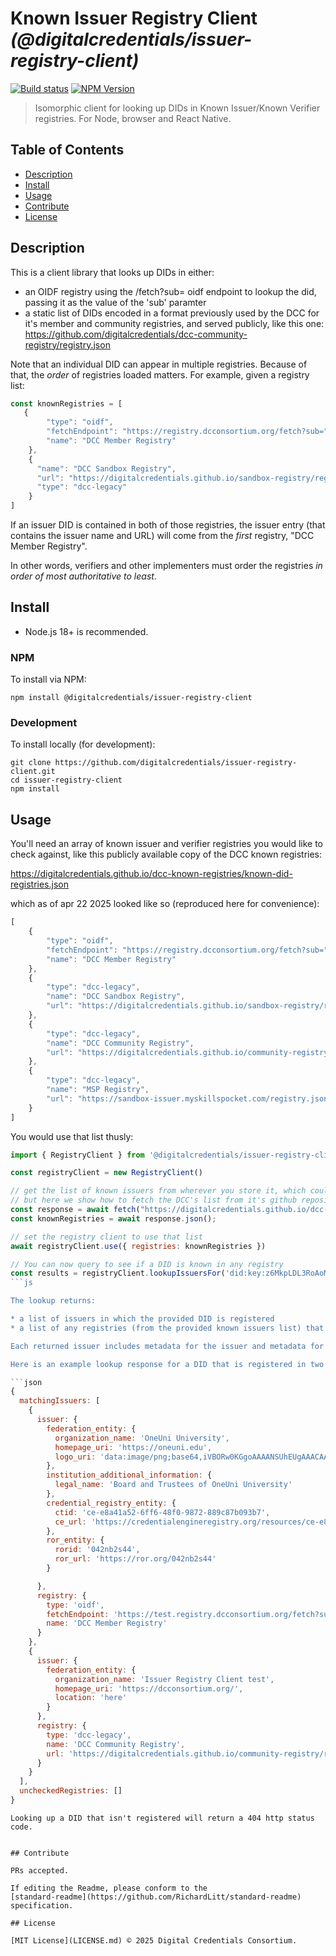 # Known Issuer Registry Client _(@digitalcredentials/issuer-registry-client)_

[![Build status](https://img.shields.io/github/actions/workflow/status/digitalcredentials/issuer-registry-client/main.yml?branch=main)](https://github.com/digitalcredentials/issuer-registry-client/actions?query=workflow%3A%22Node.js+CI%22)
[![NPM Version](https://img.shields.io/npm/v/@digitalcredentials/issuer-registry-client.svg)](https://npm.im/@digitalcredentials/issuer-registry-client)

> Isomorphic client for looking up DIDs in Known Issuer/Known Verifier registries. For Node, browser and React Native.

## Table of Contents

- [Description](#description)
- [Install](#install)
- [Usage](#usage)
- [Contribute](#contribute)
- [License](#license)

## Description

This is a client library that looks up DIDs in either:

- an OIDF registry using the /fetch?sub= oidf endpoint to lookup the did, passing it as the value of the 'sub' paramter
- a static list of DIDs encoded in a format previously used by the DCC for it's member and community registries, and served publicly, like this one: https://github.com/digitalcredentials/dcc-community-registry/registry.json


Note that an individual DID can appear in multiple registries.
Because of that, the _order_ of registries loaded matters. For example, given
a registry list:

```js
const knownRegistries = [
   {
        "type": "oidf",
        "fetchEndpoint": "https://registry.dcconsortium.org/fetch?sub=",
        "name": "DCC Member Registry"
    },
    {
      "name": "DCC Sandbox Registry",
      "url": "https://digitalcredentials.github.io/sandbox-registry/registry.json",
      "type": "dcc-legacy"
    }
]
```

If an issuer DID is contained in both of those registries, the issuer entry
(that contains the issuer name and URL) will come from the _first_ registry,
"DCC Member Registry".

In other words, verifiers and other implementers must order the registries
_in order of most authoritative to least_.

## Install

- Node.js 18+ is recommended.

### NPM

To install via NPM:

```
npm install @digitalcredentials/issuer-registry-client
```

### Development

To install locally (for development):

```
git clone https://github.com/digitalcredentials/issuer-registry-client.git
cd issuer-registry-client
npm install
```

## Usage

You'll need an array of known issuer and verifier registries you would
like to check against, like this publicly available copy of the DCC known registries:

https://digitalcredentials.github.io/dcc-known-registries/known-did-registries.json

which as of apr 22 2025 looked like so (reproduced here for convenience):

```js
[
    {
        "type": "oidf",
        "fetchEndpoint": "https://registry.dcconsortium.org/fetch?sub=",
        "name": "DCC Member Registry"
    },
    {
        "type": "dcc-legacy",
        "name": "DCC Sandbox Registry",
        "url": "https://digitalcredentials.github.io/sandbox-registry/registry.json"
    },
    {
        "type": "dcc-legacy",
        "name": "DCC Community Registry",
        "url": "https://digitalcredentials.github.io/community-registry/registry.json"
    },
    {
        "type": "dcc-legacy",
        "name": "MSP Registry",
        "url": "https://sandbox-issuer.myskillspocket.com/registry.json"
    }
]
```

You would use that list thusly:

```js
import { RegistryClient } from '@digitalcredentials/issuer-registry-client'

const registryClient = new RegistryClient()

// get the list of known issuers from wherever you store it, which could just be in a variable,
// but here we show how to fetch the DCC's list from it's github repository:
const response = await fetch("https://digitalcredentials.github.io/dcc-known-registries/known-did-registries.json");
const knownRegistries = await response.json();

// set the registry client to use that list
await registryClient.use({ registries: knownRegistries })

// You can now query to see if a DID is known in any registry
const results = registryClient.lookupIssuersFor('did:key:z6MkpLDL3RoAoMRTwTgo3rs39ZwssfaPKtGdZw7AGRN7CK4W'))
```js

The lookup returns:

* a list of issuers in which the provided DID is registered
* a list of any registries (from the provided known issuers list) that couldn't be checked

Each returned issuer includes metadata for the issuer and metadata for the registry in which the issuer was registered.

Here is an example lookup response for a DID that is registered in two registries, and that 

```json
{
  matchingIssuers: [
    {
      issuer: {
        federation_entity: {
          organization_name: 'OneUni University',
          homepage_uri: 'https://oneuni.edu',
          logo_uri: 'data:image/png;base64,iVBORw0KGgoAAAANSUhEUgAAACAAAAAgCAIAAAD8GO2jAAAAAXNSR0IArs4c6QAAAARnQU1BAACxjwv8YQUAAAAJcEhZcwAAEnQAABJ0Ad5mH3gAAAB4SURBVEhLY1Da6ENTNGoBQTRqAUE0Yixwkq3X5tNgAANBkRlosvgQERbM0OaAmAwFNLFAkMNdW2KGkwjIE1S3AIFGLSCIRi0giEYtwIHq5Tk0BCEIaDwIwLh89RiKMRBRFkDNxQBUsoAyNGoBQTRqAUE01C3Y6AMAsDxJowXOs6oAAAAASUVORK5CYII='
        },
        institution_additional_information: {
          legal_name: 'Board and Trustees of OneUni University'
        },
        credential_registry_entity: {
          ctid: 'ce-e8a41a52-6ff6-48f0-9872-889c87b093b7',
          ce_url: 'https://credentialengineregistry.org/resources/ce-e8a41a52-6ff6-48f0-9872-889c87b093b7'
        },
        ror_entity: {
          rorid: '042nb2s44',
          ror_url: 'https://ror.org/042nb2s44'
        }

      },
      registry: {
        type: 'oidf',
        fetchEndpoint: 'https://test.registry.dcconsortium.org/fetch?sub=',
        name: 'DCC Member Registry'
      }
    },
    {
      issuer: {
        federation_entity: {
          organization_name: 'Issuer Registry Client test',
          homepage_uri: 'https://dcconsortium.org/',
          location: 'here'
        }
      },
      registry: {
        type: 'dcc-legacy',
        name: 'DCC Community Registry',
        url: 'https://digitalcredentials.github.io/community-registry/registry.json'
      }
    }
  ],
  uncheckedRegistries: []
}
```



```
Looking up a DID that isn't registered will return a 404 http status code.


## Contribute

PRs accepted.

If editing the Readme, please conform to the
[standard-readme](https://github.com/RichardLitt/standard-readme) specification.

## License

[MIT License](LICENSE.md) © 2025 Digital Credentials Consortium.
